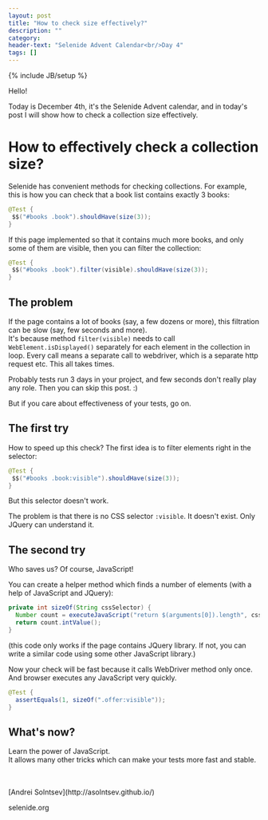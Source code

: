 ```yaml
---
layout: post
title: "How to check size effectively?"
description: ""
category:
header-text: "Selenide Advent Calendar<br/>Day 4"
tags: []
---
```

{% include JB/setup %}

Hello!

Today is December 4th, it's the Selenide Advent calendar, and in today's post I will show how to check a collection size effectively.  

# How to effectively check a collection size?

Selenide has convenient methods for checking collections. For example, this is how you can check that a book list contains exactly 3 books:

```java
@Test {
 $$("#books .book").shouldHave(size(3));
}
```

If this page implemented so that it contains much more books, and only some of them are visible, then you can filter the collection:

```java
@Test {
 $$("#books .book").filter(visible).shouldHave(size(3));
}
```

## The problem

If the page contains a lot of books (say, a few dozens or more), this filtration can be slow (say, few seconds and more).  
It's because method `filter(visible)` needs to call `WebElement.isDisplayed()` separately for each element in the
 collection in loop. Every call means a separate call to webdriver, which is a separate http request etc. 
 This all takes times.

Probably tests run 3 days in your project, and few seconds don't really play any role. Then you can skip this post. :) 

But if you care about effectiveness of your tests, go on.  

## The first try

How to speed up this check? The first idea is to filter elements right in the selector:

```java
@Test {
 $$("#books .book:visible").shouldHave(size(3));
}
```

But this selector doesn't work. 

The problem is that there is no CSS selector `:visible`. It doesn't exist. Only JQuery can understand it. 


## The second try

Who saves us? Of course, JavaScript!

You can create a helper method which finds a number of elements (with a help of JavaScript and JQuery):

```java
private int sizeOf(String cssSelector) {
  Number count = executeJavaScript("return $(arguments[0]).length", cssSelector);
  return count.intValue();
}
```

(this code only works if the page contains JQuery library. If not, you can write a similar code using some other JavaScript library.)

Now your check will be fast because it calls WebDriver method only once. And browser executes any JavaScript very quickly.

```java
@Test {
  assertEquals(1, sizeOf(".offer:visible"));
}
```


## What's now?

Learn the power of JavaScript.   
It allows many other tricks which can make your tests more fast and stable. 

<br/>


<br>
[Andrei Solntsev](http://asolntsev.github.io/)

selenide.org
